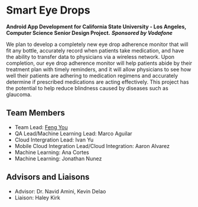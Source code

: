 # Smart Eye Drops
**Android App Development for California State University - Los Angeles, Computer Science Senior Design Project.**
***Sponsored by Vodafone***

We plan to develop a completely new eye drop adherence monitor that will fit any bottle, accurately record when patients take medication, and have the ability to transfer data to physicians via a wireless network. Upon completion, our eye drop adherence monitor will help patients abide by their treatment plan with timely reminders, and it will allow physicians to see how well their patients are adhering to medication regimens and accurately determine if prescribed medications are acting effectively. This project has the potential to help reduce blindness caused by diseases such as glaucoma. 

## Team Members
- Team Lead: [Feng You](https://www.linkedin.com/in/feng-you-155477ba/)
- QA Lead/Machine Learning Lead: Marco Aguilar
- Cloud Intergration Lead: Ivan Yu
- Mobile Cloud Integration Lead/Cloud Integration: Aaron Alvarez
- Machine Learning: Ana Cortes
- Machine Learning: Jonathan Nunez


## Advisors and Liaisons
- Advisor: Dr. Navid Amini, Kevin Delao
- Liaison: Haley Kirk
